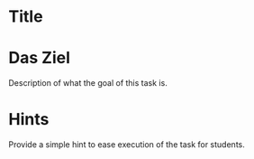 Title
=====

Das Ziel
========
Description of what the goal of this task is.

Hints
=====
Provide a simple hint to ease execution of the task for students.

